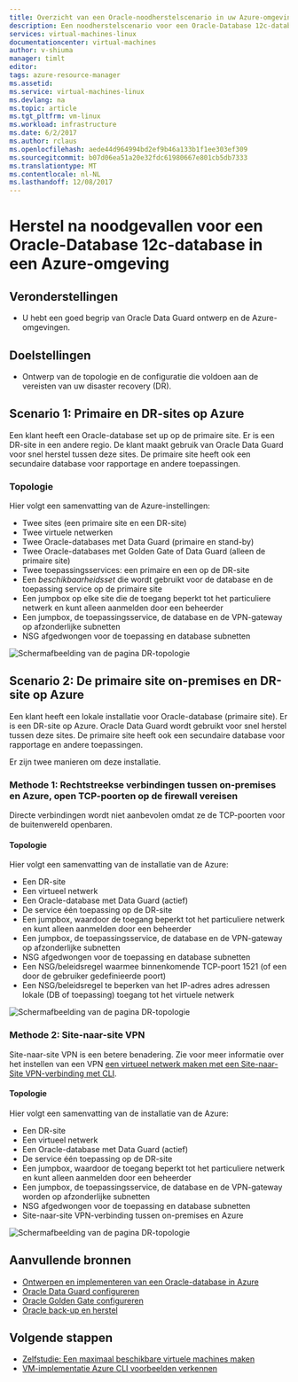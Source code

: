 ```yaml
---
title: Overzicht van een Oracle-noodherstelscenario in uw Azure-omgeving | Microsoft Docs
description: Een noodherstelscenario voor een Oracle-Database 12c-database in uw Azure-omgeving
services: virtual-machines-linux
documentationcenter: virtual-machines
author: v-shiuma
manager: timlt
editor: 
tags: azure-resource-manager
ms.assetid: 
ms.service: virtual-machines-linux
ms.devlang: na
ms.topic: article
ms.tgt_pltfrm: vm-linux
ms.workload: infrastructure
ms.date: 6/2/2017
ms.author: rclaus
ms.openlocfilehash: aede44d964994bd2ef9b46a133b1f1ee303ef309
ms.sourcegitcommit: b07d06ea51a20e32fdc61980667e801cb5db7333
ms.translationtype: MT
ms.contentlocale: nl-NL
ms.lasthandoff: 12/08/2017
---
```

# <a name="disaster-recovery-for-an-oracle-database-12c-database-in-an-azure-environment"></a>Herstel na noodgevallen voor een Oracle-Database 12c-database in een Azure-omgeving

## <a name="assumptions"></a>Veronderstellingen

- U hebt een goed begrip van Oracle Data Guard ontwerp en de Azure-omgevingen.


## <a name="goals"></a>Doelstellingen
- Ontwerp van de topologie en de configuratie die voldoen aan de vereisten van uw disaster recovery (DR).

## <a name="scenario-1-primary-and-dr-sites-on-azure"></a>Scenario 1: Primaire en DR-sites op Azure

Een klant heeft een Oracle-database set up op de primaire site. Er is een DR-site in een andere regio. De klant maakt gebruik van Oracle Data Guard voor snel herstel tussen deze sites. De primaire site heeft ook een secundaire database voor rapportage en andere toepassingen. 

### <a name="topology"></a>Topologie

Hier volgt een samenvatting van de Azure-instellingen:

- Twee sites (een primaire site en een DR-site)
- Twee virtuele netwerken
- Twee Oracle-databases met Data Guard (primaire en stand-by)
- Twee Oracle-databases met Golden Gate of Data Guard (alleen de primaire site)
- Twee toepassingsservices: een primaire en een op de DR-site
- Een *beschikbaarheidsset* die wordt gebruikt voor de database en de toepassing service op de primaire site
- Een jumpbox op elke site die de toegang beperkt tot het particuliere netwerk en kunt alleen aanmelden door een beheerder
- Een jumpbox, de toepassingsservice, de database en de VPN-gateway op afzonderlijke subnetten
- NSG afgedwongen voor de toepassing en database subnetten

![Schermafbeelding van de pagina DR-topologie](./media/oracle-disaster-recovery/oracle_topology_01.png)

## <a name="scenario-2-primary-site-on-premises-and-dr-site-on-azure"></a>Scenario 2: De primaire site on-premises en DR-site op Azure

Een klant heeft een lokale installatie voor Oracle-database (primaire site). Er is een DR-site op Azure. Oracle Data Guard wordt gebruikt voor snel herstel tussen deze sites. De primaire site heeft ook een secundaire database voor rapportage en andere toepassingen. 

Er zijn twee manieren om deze installatie.

### <a name="approach-1-direct-connections-between-on-premises-and-azure-requiring-open-tcp-ports-on-the-firewall"></a>Methode 1: Rechtstreekse verbindingen tussen on-premises en Azure, open TCP-poorten op de firewall vereisen 

Directe verbindingen wordt niet aanbevolen omdat ze de TCP-poorten voor de buitenwereld openbaren.

#### <a name="topology"></a>Topologie

Hier volgt een samenvatting van de installatie van de Azure:

- Een DR-site 
- Een virtueel netwerk
- Een Oracle-database met Data Guard (actief)
- De service één toepassing op de DR-site
- Een jumpbox, waardoor de toegang beperkt tot het particuliere netwerk en kunt alleen aanmelden door een beheerder
- Een jumpbox, de toepassingsservice, de database en de VPN-gateway op afzonderlijke subnetten
- NSG afgedwongen voor de toepassing en database subnetten
- Een NSG/beleidsregel waarmee binnenkomende TCP-poort 1521 (of een door de gebruiker gedefinieerde poort)
- Een NSG/beleidsregel te beperken van het IP-adres adres adressen lokale (DB of toepassing) toegang tot het virtuele netwerk

![Schermafbeelding van de pagina DR-topologie](./media/oracle-disaster-recovery/oracle_topology_02.png)

### <a name="approach-2-site-to-site-vpn"></a>Methode 2: Site-naar-site VPN
Site-naar-site VPN is een betere benadering. Zie voor meer informatie over het instellen van een VPN [een virtueel netwerk maken met een Site-naar-Site VPN-verbinding met CLI](https://docs.microsoft.com/azure/vpn-gateway/vpn-gateway-howto-site-to-site-resource-manager-cli).

#### <a name="topology"></a>Topologie

Hier volgt een samenvatting van de installatie van de Azure:

- Een DR-site 
- Een virtueel netwerk 
- Een Oracle-database met Data Guard (actief)
- De service één toepassing op de DR-site
- Een jumpbox, waardoor de toegang beperkt tot het particuliere netwerk en kunt alleen aanmelden door een beheerder
- Een jumpbox, de toepassingsservice, de database en de VPN-gateway worden op afzonderlijke subnetten
- NSG afgedwongen voor de toepassing en database subnetten
- Site-naar-site VPN-verbinding tussen on-premises en Azure

![Schermafbeelding van de pagina DR-topologie](./media/oracle-disaster-recovery/oracle_topology_03.png)

## <a name="additional-reading"></a>Aanvullende bronnen

- [Ontwerpen en implementeren van een Oracle-database in Azure](oracle-design.md)
- [Oracle Data Guard configureren](configure-oracle-dataguard.md)
- [Oracle Golden Gate configureren](configure-oracle-golden-gate.md)
- [Oracle back-up en herstel](oracle-backup-recovery.md)


## <a name="next-steps"></a>Volgende stappen

- [Zelfstudie: Een maximaal beschikbare virtuele machines maken](../../linux/create-cli-complete.md)
- [VM-implementatie Azure CLI voorbeelden verkennen](../../linux/cli-samples.md)
